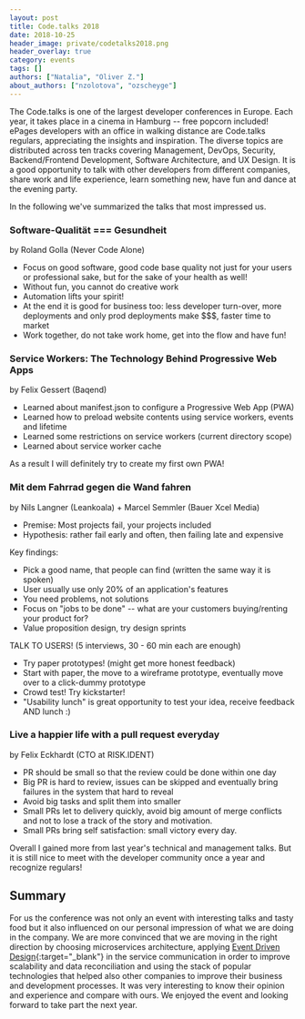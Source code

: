 ```yaml
---
layout: post
title: Code.talks 2018
date: 2018-10-25
header_image: private/codetalks2018.png
header_overlay: true
category: events
tags: []
authors: ["Natalia", "Oliver Z."]
about_authors: ["nzolotova", "ozscheyge"]
---
```

The Code.talks is one of the largest developer conferences in Europe. Each year, it takes place in a cinema in Hamburg -- free popcorn included!
ePages developers with an office in walking distance are Code.talks regulars, appreciating the insights and inspiration.
The diverse topics are distributed across ten tracks covering Management, DevOps, Security, Backend/Frontend Development, Software Architecture, and UX Design.
It is a good opportunity to talk with other developers from different companies, share work and life experience, learn something new, have fun and dance at the evening party.

In the following we've summarized the talks that most impressed us.

### Software-Qualität === Gesundheit
by Roland Golla (Never Code Alone)

* Focus on good software, good code base quality not just for your users or professional sake, but for the sake of your health as well!
* Without fun, you cannot do creative work
* Automation lifts your spirit!
* At the end it is good for business too: less developer turn-over, more deployments and only prod deployments make $$$, faster time to market
* Work together, do not take work home, get into the flow and have fun!

### Service Workers: The Technology Behind Progressive Web Apps
by Felix Gessert (Baqend)

* Learned about manifest.json to configure a Progressive Web App (PWA)
* Learned how to preload website contents using service workers, events and lifetime
* Learned some restrictions on service workers (current directory scope)
* Learned about service worker cache

As a result I will definitely try to create my first own PWA!

### Mit dem Fahrrad gegen die Wand fahren
by Nils Langner (Leankoala) + Marcel Semmler (Bauer Xcel Media)

* Premise: Most projects fail, your projects included
* Hypothesis: rather fail early and often, then failing late and expensive

Key findings:

* Pick a good name, that people can find (written the same way it is spoken)
* User usually use only 20% of an application's features
* You need problems, not solutions
* Focus on "jobs to be done" -- what are your customers buying/renting your product for?
* Value proposition design, try design sprints

TALK TO USERS! (5 interviews, 30 - 60 min each are enough)

* Try paper prototypes! (might get more honest feedback)
* Start with paper, the move to a wireframe prototype, eventually move over to a click-dummy prototype
* Crowd test! Try kickstarter!
* "Usability lunch" is great opportunity to test your idea, receive feedback AND lunch :)

### Live a happier life with a pull request everyday
by Felix Eckhardt (CTO at RISK.IDENT)

* PR should be small so that the review could be done within one day
* Big PR is hard to review, issues can be skipped and eventually bring failures in the system that hard to reveal
* Avoid big tasks and split them into smaller
* Small PRs let to delivery quickly, avoid big amount of merge conflicts and not to lose a track of the story and motivation.
* Small PRs bring self satisfaction: small victory every day.


Overall I gained more from last year's technical and management talks. But it is still nice to meet with the developer community once a year and recognize regulars!

## Summary

For us the conference was not only an event with interesting talks and tasty food but it also influenced on our personal impression of what we are doing in the company. We are more convinced that we are moving in the right direction by choosing microservices architecture, applying
[Event Driven Design](https://martinfowler.com/articles/201701-event-driven.html){:target="_blank"} in the service communication in order to improve scalability and data reconciliation and using the stack of popular technologies that helped also other companies to improve their business and development processes. It was very interesting to know their opinion and experience and compare with ours.
We enjoyed the event and looking forward to take part the next year.
